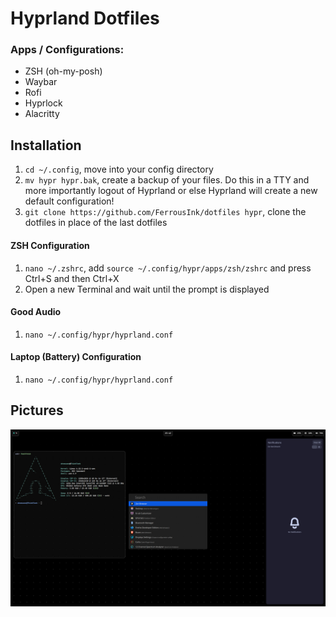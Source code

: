 # Hyprland Dotfiles
### Apps / Configurations:
- ZSH (oh-my-posh)
- Waybar
- Rofi
- Hyprlock
- Alacritty

## Installation
1. `cd ~/.config`, move into your config directory
2. `mv hypr hypr.bak`, create a backup of your files. Do this in a TTY and more importantly logout of Hyprland or else Hyprland will create a new default configuration!
3. `git clone https://github.com/FerrousInk/dotfiles hypr`, clone the dotfiles in place of the last dotfiles

#### ZSH Configuration
1. `nano ~/.zshrc`, add `source ~/.config/hypr/apps/zsh/zshrc` and press Ctrl+S and then Ctrl+X
2. Open a new Terminal and wait until the prompt is displayed

#### Good Audio
1. `nano ~/.config/hypr/hyprland.conf`

#### Laptop (Battery) Configuration
1. `nano ~/.config/hypr/hyprland.conf`

## Pictures
![Desktop](assets/desktop.jpg)
